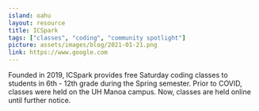 ```yaml
---
island: oahu
layout: resource
title: ICSpark
tags: ["classes", "coding", "community spotlight"]
picture: assets/images/blog/2021-01-21.png
link: https://www.google.com
---
```


Founded in 2019, ICSpark provides free Saturday coding classes to students in 6th - 12th grade during the Spring semester. Prior to COVID, classes were held on the UH Manoa campus. Now, classes are held online until further notice.  
